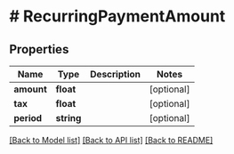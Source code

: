 # # RecurringPaymentAmount

## Properties

Name | Type | Description | Notes
------------ | ------------- | ------------- | -------------
**amount** | **float** |  | [optional]
**tax** | **float** |  | [optional]
**period** | **string** |  | [optional]

[[Back to Model list]](../../README.md#models) [[Back to API list]](../../README.md#endpoints) [[Back to README]](../../README.md)
